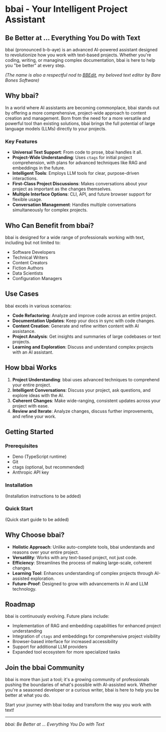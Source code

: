 # bbai - Your Intelligent Project Assistant

## Be Better at ... Everything You Do with Text

bbai (pronounced b-b-aye) is an advanced AI-powered assistant designed to revolutionize how you work with text-based projects. Whether you're coding, writing, or managing complex documentation, bbai is here to help you "be better" at every step.

_(The name is also a respectful nod to [BBEdit](https://www.barebones.com/products/bbedit/index.html), my beloved text editor by Bare Bones Software)_


## Why bbai?

In a world where AI assistants are becoming commonplace, bbai stands out by offering a more comprehensive, project-wide approach to content creation and management. Born from the need for a more versatile and powerful tool than existing solutions, bbai brings the full potential of large language models (LLMs) directly to your projects.

### Key Features

- **Universal Text Support**: From code to prose, bbai handles it all.
- **Project-Wide Understanding**: Uses `ctags` for initial project comprehension, with plans for advanced techniques like RAG and embeddings in the future.
- **Intelligent Tools**: Employs LLM tools for clear, purpose-driven interactions.
- **First-Class Project Discussions**: Makes conversations about your project as important as the changes themselves.
- **Multiple Interface Options**: CLI, API, and future browser support for flexible usage.
- **Conversation Management**: Handles multiple conversations simultaneously for complex projects.

## Who Can Benefit from bbai?

bbai is designed for a wide range of professionals working with text, including but not limited to:

- Software Developers
- Technical Writers
- Content Creators
- Fiction Authors
- Data Scientists
- Configuration Managers

## Use Cases

bbai excels in various scenarios:

- **Code Refactoring**: Analyze and improve code across an entire project.
- **Documentation Updates**: Keep your docs in sync with code changes.
- **Content Creation**: Generate and refine written content with AI assistance.
- **Project Analysis**: Get insights and summaries of large codebases or text projects.
- **Learning and Exploration**: Discuss and understand complex projects with an AI assistant.

## How bbai Works

1. **Project Understanding**: bbai uses advanced techniques to comprehend your entire project.
2. **Intelligent Conversations**: Discuss your project, ask questions, and explore ideas with the AI.
3. **Coherent Changes**: Make wide-ranging, consistent updates across your project with ease.
4. **Review and Iterate**: Analyze changes, discuss further improvements, and refine your work.

## Getting Started

### Prerequisites

- Deno (TypeScript runtime)
- Git
- ctags (optional, but recommended)
- Anthropic API key

### Installation

(Installation instructions to be added)

### Quick Start

(Quick start guide to be added)

## Why Choose bbai?

- **Holistic Approach**: Unlike auto-complete tools, bbai understands and reasons over your entire project.
- **Versatility**: Works with any text-based project, not just code.
- **Efficiency**: Streamlines the process of making large-scale, coherent changes.
- **Learning Tool**: Enhances understanding of complex projects through AI-assisted exploration.
- **Future-Proof**: Designed to grow with advancements in AI and LLM technology.

## Roadmap

bbai is continuously evolving. Future plans include:

- Implementation of RAG and embedding capabilities for enhanced project understanding
- Integration of `ctags` and embeddings for comprehensive project visibility
- Browser-based interface for increased accessibility
- Support for additional LLM providers
- Expanded tool ecosystem for more specialized tasks

## Join the bbai Community

bbai is more than just a tool; it's a growing community of professionals pushing the boundaries of what's possible with AI-assisted work. Whether you're a seasoned developer or a curious writer, bbai is here to help you be better at what you do.

Start your journey with bbai today and transform the way you work with text!

---

*bbai: Be Better at ... Everything You Do with Text*
